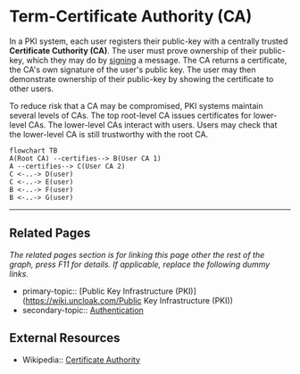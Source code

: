 # Term-Certificate Authority (CA)
In a PKI system, each user registers their public-key with a centrally trusted **Certificate Cuthority (CA)**. The user must prove ownership of their public-key, which they may do by [signing](https://wiki.uncloak.com/Signatures) a message. The CA returns a certificate, the CA's own signature of the user's public key. The user may then demonstrate ownership of their public-key by showing the certificate to other users.

To reduce risk that a CA may be compromised, PKI systems maintain several levels of CAs. The top root-level CA issues certificates for lower-level CAs. The lower-level CAs interact with users. Users may check that the lower-level CA is still trustworthy with the root CA.
```mermaid
flowchart TB
A(Root CA) --certifies--> B(User CA 1)
A --certifies--> C(User CA 2)
C <-..-> D(user)
C <-..-> E(user)
B <-..-> F(user)
B <-..-> G(user)
```


---
## Related Pages
*The related pages section is for linking this page other the rest of the graph, press F11 for details. If applicable, replace the following dummy links.*
- primary-topic:: [Public Key Infrastructure (PKI)](https://wiki.uncloak.com/Public Key Infrastructure (PKI))
- secondary-topic:: [Authentication](https://wiki.uncloak.com/Authentication)

## External Resources
- Wikipedia:: [Certificate Authority](https://en.wikipedia.org/wiki/Certificate_authority)

